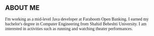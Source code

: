 ## ABOUT ME
<p style="font-family: Lucida Courier Console">
I'm working as a mid-level Java developer at Faraboom Open Banking. I earned my bachelor's degree in Computer Engineering from Shahid Beheshti University. I am interested in activities such as running and watching theater performances.
</p>
